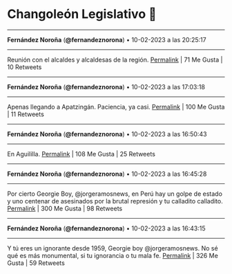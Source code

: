 # Changoleón Legislativo 🙈
*****
**Fernández Noroña** (**@fernandeznorona**) • 10-02-2023 a las 20:25:17
*****
Reunión con el alcaldes y alcaldesas de la región.
[Permalink](https://twitter.com/fernandeznorona/status/1624263276749258754) | 71 Me Gusta | 10 Retweets
*****
**Fernández Noroña** (**@fernandeznorona**) • 10-02-2023 a las 17:03:18
*****
Apenas llegando a Apatzingán. Paciencia, ya casi.
[Permalink](https://twitter.com/fernandeznorona/status/1624212448206270466) | 100 Me Gusta | 11 Retweets
*****
**Fernández Noroña** (**@fernandeznorona**) • 10-02-2023 a las 16:50:43
*****
En Aguililla.
[Permalink](https://twitter.com/fernandeznorona/status/1624209280499843074) | 108 Me Gusta | 25 Retweets
*****
**Fernández Noroña** (**@fernandeznorona**) • 10-02-2023 a las 16:45:28
*****
Por cierto Georgie Boy, @jorgeramosnews, en Perú hay un golpe de estado y uno centenar de asesinados por la brutal represión y tu calladito calladito.
[Permalink](https://twitter.com/fernandeznorona/status/1624207959923253250) | 300 Me Gusta | 98 Retweets
*****
**Fernández Noroña** (**@fernandeznorona**) • 10-02-2023 a las 16:43:15
*****
Y tú eres un ignorante desde 1959, Georgie boy @jorgeramosnews. No sé qué es más monumental, si tu ignorancia o tu mala fe.
[Permalink](https://twitter.com/fernandeznorona/status/1624207403230060545) | 326 Me Gusta | 59 Retweets